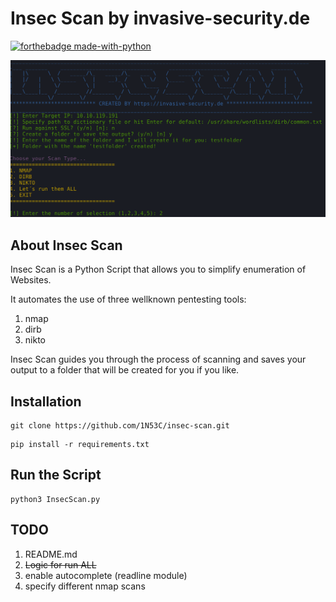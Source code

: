 # Insec Scan by invasive-security.de

[![forthebadge made-with-python](http://ForTheBadge.com/images/badges/made-with-python.svg)](https://www.python.org/)


![Screenshot](https://github.com/1N53C/insec-scan/blob/master/InSecScan.png)

## About Insec Scan
Insec Scan is a Python Script that allows you to simplify enumeration of
Websites.

It automates the use of three wellknown pentesting tools:
1. nmap
2. dirb
3. nikto

Insec Scan guides you through the process of scanning and saves your output to a folder that 
will be created for you if you like.


## Installation

```
git clone https://github.com/1N53C/insec-scan.git
```
```
pip install -r requirements.txt
```

## Run the Script

```
python3 InsecScan.py
```

## TODO

1. README.md
2. ~~Logic for run ALL~~
3. enable autocomplete (readline module)
4. specify different nmap scans
